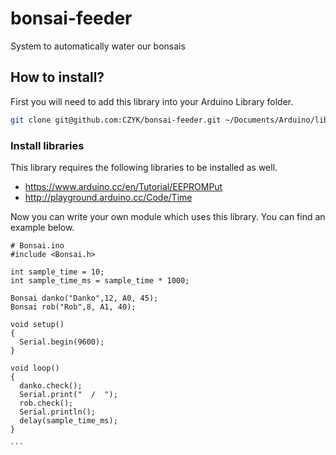 # bonsai-feeder
System to automatically water our bonsais


## How to install?

First you will need to add this library into your Arduino Library folder.
```sh
git clone git@github.com:CZYK/bonsai-feeder.git ~/Documents/Arduino/libraries/Bonsai
```

### Install libraries
This library requires the following libraries to be installed as well.
- https://www.arduino.cc/en/Tutorial/EEPROMPut
- http://playground.arduino.cc/Code/Time

Now you can write your own module which uses this library. You can find an example below.

````Arduino
# Bonsai.ino
#include <Bonsai.h>

int sample_time = 10;
int sample_time_ms = sample_time * 1000;

Bonsai danko("Danko",12, A0, 45);
Bonsai rob("Rob",8, A1, 40);

void setup()
{
  Serial.begin(9600);
}

void loop()
{
  danko.check();
  Serial.print("  /  ");
  rob.check();
  Serial.println();
  delay(sample_time_ms);
}

```